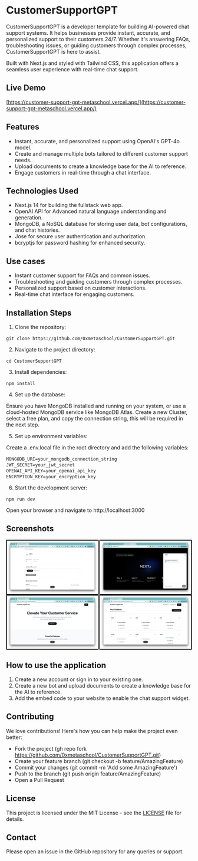 # CustomerSupportGPT
CustomerSupportGPT is a developer template for building AI-powered chat support systems. It helps businesses provide instant, accurate, and personalized support to their customers 24/7. Whether it's answering FAQs, troubleshooting issues, or guiding customers through complex processes, CustomerSupportGPT is here to assist.

Built with Next.js and styled with Tailwind CSS, this application offers a seamless user experience with real-time chat support.

## Live Demo

[https://customer-support-gpt-metaschool.vercel.app/](https://customer-support-gpt-metaschool.vercel.app/)

## Features

- Instant, accurate, and personalized support using OpenAI's GPT-4o model.
- Create and manage multiple bots tailored to different customer support needs.
- Upload documents to create a knowledge base for the AI to reference.
- Engage customers in real-time through a chat interface.

## Technologies Used

- Next.js 14 for building the fullstack web app.
- OpenAI API for Advanced natural language understanding and generation.
- MongoDB, a NoSQL database for storing user data, bot configurations, and chat histories.
- Jose for secure user authentication and authorization.
- bcryptjs for password hashing for enhanced security.

## Use cases

- Instant customer support for FAQs and common issues.
- Troubleshooting and guiding customers through complex processes.
- Personalized support based on customer interactions.
- Real-time chat interface for engaging customers.

## Installation Steps

1. Clone the repository:

```
git clone https://github.com/0xmetaschool/CustomerSupportGPT.git
```

2. Navigate to the project directory:

```
cd CustomerSupportGPT
```

3. Install dependencies:

```
npm install
```

4. Set up the database:

Ensure you have MongoDB installed and running on your system, or use a cloud-hosted MongoDB service like MongoDB Atlas. Create a new Cluster, select a free plan, and copy the connection string, this will be required in the next step.

5. Set up environment variables:

Create a .env.local file in the root directory and add the following variables:
```
MONGODB_URI=your_mongodb_connection_string
JWT_SECRET=your_jwt_secret  
OPENAI_API_KEY=your_openai_api_key
ENCRYPTION_KEY=your_encryption_key
```

6. Start the development server:

```
npm run dev
```

Open your browser and navigate to http://localhost:3000

## Screenshots

<div style="display: flex; justify-content: space-between;">
  <img src="https://github.com/0xmetaschool/CustomerSupportGPT/blob/main/screenshots/customer-support-gpt-template-dashboard.png?raw=true" alt="CustomerSupport GPT Template Dashboard screenshot" style="width: 49%; border: 2px solid black;" />
  <img src="https://github.com/0xmetaschool/CustomerSupportGPT/blob/main/screenshots/customer-support-gpt-template-demo.png?raw=true" alt="CustomerSupport GPT Template Demo screenshot" style="width: 49%; border: 2px solid black;"/>

</div>

<div style="display: flex; justify-content: space-between;">
  <img src="https://github.com/0xmetaschool/CustomerSupportGPT/blob/main/screenshots/customer-support-gpt-template-home.png?raw=true" alt="CustomerSupport GPT Template Homepage screenshot" style="width: 49%; border: 2px solid black;"/>
  <img src="https://github.com/0xmetaschool/CustomerSupportGPT/blob/main/screenshots/customer-support-gpt-template-manage-bot.png?raw=true?raw=true" alt="CustomerSupport GPT Template Manage Bot screenshot" style="width: 49%; border: 2px solid black;" />
</div>

## How to use the application

1. Create a new account or sign in to your existing one.
2. Create a new bot and upload documents to create a knowledge base for the AI to reference.
3. Add the embed code to your website to enable the chat support widget.

## Contributing

We love contributions! Here's how you can help make the project even better:

- Fork the project (gh repo fork https://github.com/0xmetaschool/CustomerSupportGPT.git)
- Create your feature branch (git checkout -b feature/AmazingFeature)
- Commit your changes (git commit -m 'Add some AmazingFeature')
- Push to the branch (git push origin feature/AmazingFeature)
- Open a Pull Request

## License

This project is licensed under the MIT License - see the [LICENSE](https://github.com/0xmetaschool/CustomerSupportGPT/blob/main/LICENSE) file for details.


## Contact
Please open an issue in the GitHub repository for any queries or support.
